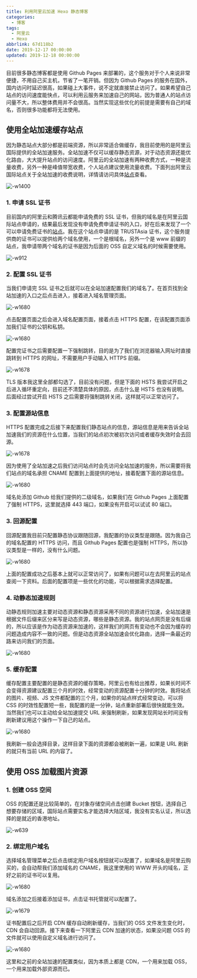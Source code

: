 ```yaml
---
title: 利用阿里云加速 Hexo 静态博客
categories:
  - 博客
tags:
  - 阿里云
  - Hexo
abbrlink: 67d118b2
date: 2019-12-17 00:00:00
updated: 2019-12-18 00:00:00
---
```


目前很多静态博客都是使用 Github Pages 来部署的，这个服务对于个人来说非常便捷，不用自己买主机，节省了一笔开销。但因为 Github Pages 的服务在国外，国内访问时延迟很高，如果碰上大事件，说不定就直接禁止访问了。如果希望自己站点的访问速度能快点，可以利用云服务来加速自己的网站，因为普通人的站点访问量不大，所以整体费用并不会很高。当然实现这些优化的前提是需要有自己的域名，否则很多功能都将无法使用。

<!--more-->

## 使用全站加速缓存站点

因为静态站点大部分都是前端资源，所以非常适合做缓存，我目前使用的是阿里云国际提供的全站加速服务。全站加速不仅可以缓存静态资源，对于动态资源还能优化路由，大大提升站点的访问速度。阿里云的全站加速有两种收费方式，一种是流量收费，另外一种是峰值带宽收费，个人站点建议使用流量收费。下面列出阿里云国际站点关于全站加速的收费说明，详情请访问具体[站点](https://www.alibabacloud.com/zh/product/dcdn/pricing?spm=a2c63.p38356.879954.7.319576ad6X5hIH)查看。

![-w1400](https://www.itren.tech/2019/12/21/15768561773030.jpg)

### 1. 申请 SSL 证书

目前国内的阿里云和腾讯云都能申请免费的 SSL 证书，但我的域名是在阿里云国际站点申请的，结果最后发现没有申请免费申请证书的入口，好在后来发现了一个可以申请免费证书的[站点](https://freessl.cn/)。我在这个站点申请的是 TRUSTAsia 证书，这个服务提供商的证书可以提供给两个域名使用，一个是根域名，另外一个是 www 前缀的站点，我申请带两个域名的证书是因为后面的 OSS 自定义域名的时候需要使用。

![-w912](https://www.itren.tech/2019/12/21/15768566532341.jpg)


### 2. 配置 SSL 证书

当我们申请完 SSL 证书之后就可以在全站加速配置我们的域名了。在首页找到全站加速的入口之后点击进入，接着进入域名管理页面。

![-w1680](https://www.itren.tech/2019/12/21/15768569114810.jpg)

点击配置页面之后会进入域名配置页面，接着点击 HTTPS 配置，在该配置页面添加我们证书的公钥和私钥。

![-w1680](https://www.itren.tech/2019/12/21/15768577187705.jpg)
 
配置完证书之后需要配置一下强制跳转，目的是为了我们在浏览器输入网址时直接跳转到 HTTPS 的网址，不需要用户手动输入 HTTPS 前缀。

![-w1678](https://www.itren.tech/2019/12/21/15768588625829.jpg)

TLS 版本我这里全部都勾选了，目前没有问题，但是下面的 HSTS 我尝试开启之后进入循环重定向，目前还不清楚具体的原因，点击什么是 HSTS 也没有说明。后面经过尝试开启 HSTS 之后需要将强制跳转关闭，这样就可以正常访问了。
 
### 3. 配置源站信息

HTTPS 配置完成之后接下来配置我们静态站点的信息，源站信息是用来告诉全站加速我们的资源在什么位置，当我们的站点初次被初次访问或者缓存失效时会去回源。

![-w1678](https://www.itren.tech/2019/12/21/15768582414971.jpg)

因为使用了全站加速之后我们访问站点时会先访问全站加速的服务，所以需要将我们站点的域名承担 CNAME 配置到上面提供的地址，接着配置下面的源站信息。

![-w1680](https://www.itren.tech/2019/12/21/15768583815381.jpg)

域名处添加 Github 给我们提供的二级域名，如果我们在 Github Pages 上面配置了强制 HTTPS，这里就选择 443 端口，如果没有开启可以试试 80 端口。

### 3. 回源配置

回源配置我目前只配置静态协议跟随回源，我配置的协议类型是跟随。因为我自己的域名配置的 HTTPS 访问，而且 Github Pages 配置也是强制 HTTPS，所以协议类型是一样的，没有什么问题。

![-w1680](https://www.itren.tech/2019/12/21/15768598565122.jpg)

上面的配置成功之后基本上就可以正常访问了，如果有问题可以在去阿里云的站点查阅一下资料。后面的配置项是一些优化的功能，可以根据需求选择配置。

### 4. 动静态加速规则

动静态规则加速主要对动态资源和静态资源采用不同的资源进行加速，全站加速是根据文件后缀来区分来写是动态资源，哪些是静态资源。我的站点网页是没有后缀的，所以应该是作为动态资源来加速的，这样我们的网页有变动也不会因为缓存的问题造成内容不一致的问题。但是动态资源全站加速会优化路由，选择一条最近的路来访问我们的页面。

![-w1680](https://www.itren.tech/2019/12/21/15768602492969.jpg)


### 5. 缓存配置

缓存配置主要配置的是静态资源的缓存策略，阿里云也有给出推荐，如果长时间不会变得资源建议配置三个月的时效，经常变动的资源配置十分钟的时效。我将站点的图片、视频、JS 文件都配置的三个月，如果你的站点样式经常变动，可以将 CSS 的时效性配置短一些，我配置的是一分钟，站点重新部署后很快就能生效。当然我们也可以主动给全站加速提交 URL 来强制刷新，如果发现网站长时间没有刷新建议用这个操作一下自己的站点。

![-w1680](https://www.itren.tech/2019/12/21/15768605513292.jpg)

我刷新一般会选择目录，这样目录下面的资源都会被刷新一遍，如果是 URL 刷新的就只有当前 URL 的内容了。

## 使用 OSS 加载图片资源

### 1. 创建 OSS 空间

OSS 的配置还是比较简单的，在对象存储空间点击创建 Bucket 按钮，选择自己想要存储的区域，国际站点需要实名才能选择大陆区域，我没有实名认证，所以选择的是就近的香港地址。

![-w639](https://www.itren.tech/2019/12/21/15768607847617.jpg)

### 2. 绑定用户域名

选择域名管理菜单之后点击绑定用户域名按钮就可以配置了，如果域名是阿里云购买的，会自动帮我们添加域名的 CNAME，我这里使用的 WWW 开头的域名，正好之前的证书可以复用。

![-w1680](https://www.itren.tech/2019/12/21/15768609953374.jpg)

域名添加之后接着添加证书，点击证书托管就可以配置了。

![-w1679](https://www.itren.tech/2019/12/21/15768611024038.jpg)

证书配置后之后开启 CDN 缓存自动刷新缓存，当我们的 OSS 文件发生变化时，CDN 会自动回源。接下来查看一下阿里云 CDN 加速的状态，如果没问题 OSS 的文件就可以使用自定义域名进行访问了。

![-w1680](https://www.itren.tech/2019/12/21/15768613097355.jpg)

这里和之前的全站加速的配置类似，因为本质上都是 CDN，一个用来加载 OSS，一个用来加载外部资源而已。